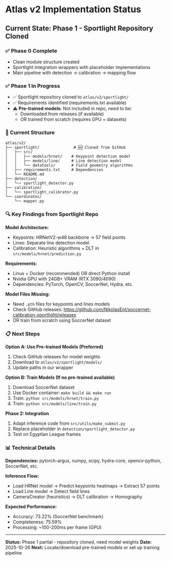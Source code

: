 # Atlas v2 Implementation Status

## Current State: Phase 1 - Sportlight Repository Cloned

### ✅ Phase 0 Complete
- Clean module structure created
- Sportlight integration wrappers with placeholder implementations
- Main pipeline with detection → calibration → mapping flow

### ✅ Phase 1 In Progress
- ✅ Sportlight repository cloned to `atlas/v2/sportlight/`
- ✅ Requirements identified (requirements.txt available)
- ⚠️ **Pre-trained models**: Not included in repo, need to be:
  - Downloaded from releases (if available)
  - OR trained from scratch (requires GPU + datasets)

### 📁 Current Structure
```
atlas/v2/
├── sportlight/               # 🆕 Cloned from GitHub
│   ├── src/
│   │   ├── models/hrnet/    # Keypoint detection model
│   │   ├── models/line/     # Line detection model
│   │   └── datatools/       # Field geometry algorithms
│   ├── requirements.txt     # Dependencies
│   └── README.md
├── detection/
│   └── sportlight_detector.py
├── calibration/
│   └── sportlight_calibrator.py
└── coordinates/
    └── mapper.py
```

### 🔍 Key Findings from Sportlight Repo

**Model Architecture:**
- Keypoints: HRNetV2-w48 backbone → 57 field points
- Lines: Separate line detection model
- Calibration: Heuristic algorithms + DLT in `src/models/hrnet/prediction.py`

**Requirements:**
- Linux + Docker (recommended) OR direct Python install
- Nvidia GPU with 24GB+ VRAM (RTX 3090/4090)
- Dependencies: PyTorch, OpenCV, SoccerNet, Hydra, etc.

**Model Files Missing:**
- Need `.pth` files for keypoints and lines models
- Check GitHub releases: https://github.com/NikolasEnt/soccernet-calibration-sportlight/releases
- OR train from scratch using SoccerNet dataset

### 📋 Next Steps

**Option A: Use Pre-trained Models (Preferred)**
1. Check GitHub releases for model weights
2. Download to `atlas/v2/sportlight/models/`
3. Update paths in our wrapper

**Option B: Train Models (If no pre-trained available)**
1. Download SoccerNet dataset
2. Use Docker container: `make build && make run`
3. Train: `python src/models/hrnet/train.py`
4. Train: `python src/models/line/train.py`

**Phase 2: Integration**
1. Adapt inference code from `src/utils/make_submit.py`
2. Replace placeholder in `detection/sportlight_detector.py`
3. Test on Egyptian League frames

### 📊 Technical Details

**Dependencies:** pytorch-argus, numpy, scipy, hydra-core, opencv-python, SoccerNet, etc.

**Inference Flow:** 
- Load HRNet model → Predict keypoints heatmaps → Extract 57 points
- Load Line model → Detect field lines  
- CameraCreator (heuristics) → DLT calibration → Homography

**Expected Performance:**
- Accuracy: 73.22% (SoccerNet benchmark)
- Completeness: 75.59%
- Processing: ~100-200ms per frame (GPU)

---
**Status:** Phase 1 partial - repository cloned, need model weights
**Date:** 2025-10-26
**Next:** Locate/download pre-trained models or set up training pipeline
